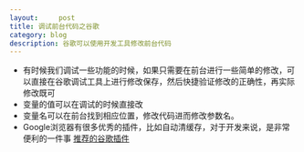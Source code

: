 ```yaml
---
layout:     post
title: 调试前台代码之谷歌    
category: blog
description: 谷歌可以使用开发工具修改前台代码
---
```

- 有时候我们调试一些功能的时候，如果只需要在前台进行一些简单的修改，可以直接在谷歌调试工具上进行修改保存，然后快捷验证修改的正确性，再实际修改既可
- 变量的值可以在调试的时候直接改
- 变量名可以在前台找到相应位置，修改代码进而修改参数名。
- Google浏览器有很多优秀的插件，比如自动清缓存，对于开发来说，是非常便利的一件事
[推荐的谷歌插件](https://jevua.github.io/google-chrome-extension)
